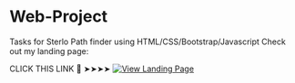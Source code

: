 # Web-Project
Tasks for Sterlo Path finder using HTML/CSS/Bootstrap/Javascript
Check out my landing page:  


CLICK THIS LINK 🔗 ➤➤➤➤ [![View Landing Page](https://img.shields.io/badge/View-Projects-blue)](https://maiyarasu-s.github.io/CheckMate/)
